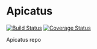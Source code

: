 Apicatus
========
[![Build Status](https://travis-ci.org/maggiben/apicatus.png?branch=master)](https://travis-ci.org/maggiben/apicatus)
[![Coverage Status](https://coveralls.io/repos/maggiben/apicatus/badge.png)](https://coveralls.io/r/maggiben/apicatus)

Apicatus repo
